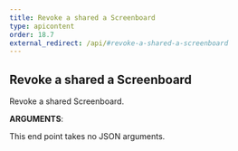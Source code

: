 ```yaml
---
title: Revoke a shared a Screenboard
type: apicontent
order: 18.7
external_redirect: /api/#revoke-a-shared-a-screenboard
---
```


## Revoke a shared a Screenboard

Revoke a shared Screenboard.

**ARGUMENTS**:

This end point takes no JSON arguments.
